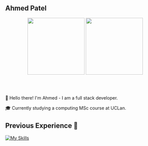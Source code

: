 ## Ahmed Patel 

<div align="center">
  <img height="180em" src="https://github-readme-stats-kappa-gules-60.vercel.app/api?username=AhmedPatelDev&count_private=true&include_all_commits=true&theme=tokyonight" />
  <img height="180em" src="https://github-readme-stats-kappa-gules-60.vercel.app/api/top-langs/?username=AhmedPatelDev&langs_count=5&theme=tokyonight"/>
</div>

<br></br>
<div align="left">
👋 Hello there! I'm Ahmed - I am a full stack developer.
  
🎓 Currently studying a computing MSc course at UCLan.
</div>

## Previous Experience 📒
[![My Skills](https://skillicons.dev/icons?i=arduino,raspberrypi,cs,css,html,java,js,nodejs,react,figma,linux)](https://skillicons.dev)
